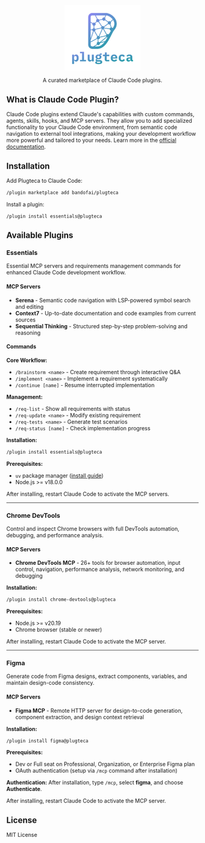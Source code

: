 <div style="text-align: center">
  <img src="docs/logo.png" alt="Plugteca Logo" width="200"/>
</div>
<p style="text-align: center">
  A curated marketplace of Claude Code plugins.
</p>

## What is Claude Code Plugin?

Claude Code plugins extend Claude's capabilities with custom commands, agents, skills, hooks, and MCP servers. They allow you to add specialized functionality to your Claude Code environment, from semantic code navigation to external tool integrations, making your development workflow more powerful and tailored to your needs. Learn more in the [official documentation](https://docs.claude.com/en/docs/claude-code/plugins).

## Installation

Add Plugteca to Claude Code:

```bash
/plugin marketplace add bandofai/plugteca
```

Install a plugin:

```bash
/plugin install essentials@plugteca
```

## Available Plugins

### Essentials

Essential MCP servers and requirements management commands for enhanced Claude Code development workflow.

#### MCP Servers

- **Serena** - Semantic code navigation with LSP-powered symbol search and editing
- **Context7** - Up-to-date documentation and code examples from current sources
- **Sequential Thinking** - Structured step-by-step problem-solving and reasoning

#### Commands

**Core Workflow:**
- `/brainstorm <name>` - Create requirement through interactive Q&A
- `/implement <name>` - Implement a requirement systematically
- `/continue [name]` - Resume interrupted implementation

**Management:**
- `/req-list` - Show all requirements with status
- `/req-update <name>` - Modify existing requirement
- `/req-tests <name>` - Generate test scenarios
- `/req-status [name]` - Check implementation progress

**Installation:**
```bash
/plugin install essentials@plugteca
```

**Prerequisites:**
- `uv` package manager ([install guide](https://docs.astral.sh/uv/getting-started/installation/))
- Node.js >= v18.0.0

After installing, restart Claude Code to activate the MCP servers.

---

### Chrome DevTools

Control and inspect Chrome browsers with full DevTools automation, debugging, and performance analysis.

#### MCP Servers

- **Chrome DevTools MCP** - 26+ tools for browser automation, input control, navigation, performance analysis, network monitoring, and debugging

**Installation:**
```bash
/plugin install chrome-devtools@plugteca
```

**Prerequisites:**
- Node.js >= v20.19
- Chrome browser (stable or newer)

After installing, restart Claude Code to activate the MCP server.

---

### Figma

Generate code from Figma designs, extract components, variables, and maintain design-code consistency.

#### MCP Servers

- **Figma MCP** - Remote HTTP server for design-to-code generation, component extraction, and design context retrieval

**Installation:**
```bash
/plugin install figma@plugteca
```

**Prerequisites:**
- Dev or Full seat on Professional, Organization, or Enterprise Figma plan
- OAuth authentication (setup via `/mcp` command after installation)

**Authentication:** After installation, type `/mcp`, select **figma**, and choose **Authenticate**.

After installing, restart Claude Code to activate the MCP server.

## License

MIT License
